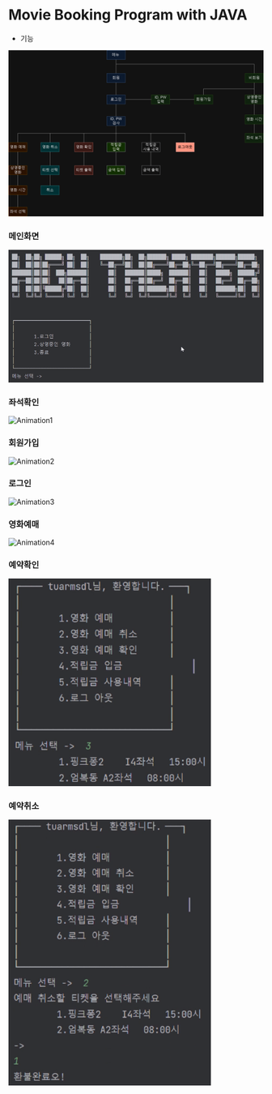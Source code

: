 # Movie Booking Program with JAVA


+ 기능
<img width="600" alt="image" src="https://github.com/cysim506/CinemaProject/blob/main/block.png">   



 

### 메인화면
<img width="600" alt="image" src="https://github.com/cysim506/CinemaProject/blob/main/main.png">

### 좌석확인
![Animation1](https://github.com/cysim506/CinemaProject/blob/main/Animation1.gif)

### 회원가입
![Animation2](https://github.com/cysim506/CinemaProject/blob/main/Animation2.gif)

### 로그인
![Animation3](https://github.com/cysim506/CinemaProject/blob/main/Animation3.gif)

### 영화예매
![Animation4](https://github.com/cysim506/CinemaProject/blob/main/Animation4.gif)

### 예약확인
<img width="400" alt="image" src="https://github.com/cysim506/CinemaProject/blob/main/ticket.png">

### 예약취소
<img width="400" alt="image" src="https://github.com/cysim506/CinemaProject/blob/main/refund.png">
